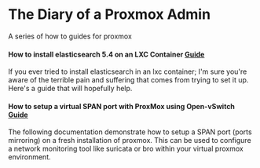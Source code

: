 # The Diary of a Proxmox Admin
A series of how to guides for proxmox

#### How to install elasticsearch 5.4 on an LXC Container [Guide](https://github.com/ucatech/The-Diary-of-a-Proxmox-Admin/blob/master/How%20to%20install%20elasticsearch%205.4%20on%20a%20LXC%20Container)
If you ever tried to install elasticsearch in an lxc container; I'm sure you're aware of the terrible pain and suffering that comes from trying to set it up. Here's a guide that will hopefully help. 

#### How to setup a virtual SPAN port with ProxMox using Open-vSwitch [Guide](https://github.com/ucatech/The-Diary-of-a-Proxmox-Admin/blob/master/OVS-SPAN-PORT)
The following documentation demonstrate how to setup a SPAN port (ports mirroring) on a fresh installation of proxmox. This can be used to configure a network monitoring tool like suricata or bro within your virtual proxmox environment. 
